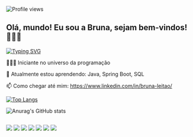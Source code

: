 
<!-- Profile Views -->
<p align="left"> <img src="https://komarev.com/ghpvc/?username=brunacr&color=yellow" alt="Profile views" /> </p>  

## Olá, mundo! Eu sou a Bruna, sejam bem-vindos! 👋🏻😉 

[![Typing SVG](https://readme-typing-svg.herokuapp.com?size=40&duration=6000&color=F743C3&width=600&height=60&lines=Java+Backend+Developer)](https://git.io/typing-svg)

 👩🏻‍🚀  Iniciante no universo da programação  
 
 🌱 Atualmente estou aprendendo: Java, Spring Boot, SQL  
 
 📫 Como chegar até mim: https://www.linkedin.com/in/bruna-leitao/  
 
[![Top Langs](https://github-readme-stats.vercel.app/api/top-langs/?username=brunacr&layout=compact&langs_count=8&theme=radical)](https://github.com/anuraghazra/github-readme-stats)

![Anurag's GitHub stats](https://github-readme-stats.vercel.app/api?username=brunacr&include_all_commits=true&show_icons=true&theme=radical)


##
<div>
<img src=https://img.shields.io/badge/Java-ED8B00?style=for-the-badge&logo=java&logoColor=white>
<img src=https://img.shields.io/badge/Spring-6DB33F?style=for-the-badge&logo=spring&logoColor=white>
<img src=https://img.shields.io/badge/MySQL-00000F?style=for-the-badge&logo=mysql&logoColor=white>
<img src=https://img.shields.io/badge/HTML5-E34F26?style=for-the-badge&logo=html5&logoColor=white>
<img src=https://img.shields.io/badge/CSS3-1572B6?style=for-the-badge&logo=css3&logoColor=white>
<img src=https://img.shields.io/badge/TypeScript-007ACC?style=for-the-badge&logo=typescript&logoColor=white>
<img src=https://img.shields.io/badge/React-20232A?style=for-the-badge&logo=react&logoColor=61DAFB>
</div>  


          
          
